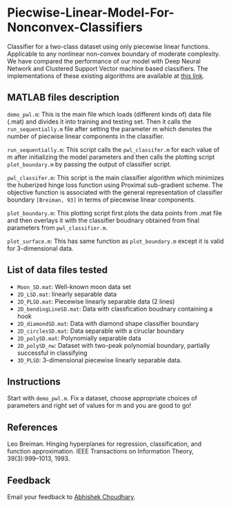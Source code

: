 # Piecwise-Linear-Model-For-Nonconvex-Classifiers
Classifier for a two-class dataset using only piecewise linear functions. Applicable to any nonlinear non-convex boundary of moderate complexity. We have compared the performance of our model with Deep Neural Network and Clustered Support Vector machine based classifiers. The implementations of these existing algorithms are available at <a href="https://github.com/abhiachoudhary/DNN_Classifier">this link</a>.

## MATLAB files description
`demo_pwl.m`: This is the main file which loads (different kinds of) data file (.mat) and divides it into training and testing set. Then it calls the `run_sequentially.m` file after setting the parameter m which denotes the number of piecwise linear components in the classifier. 

`run_sequentially.m`: This script calls the `pwl_classifer.m` for each value of m after initializing the model parameters and then calls the plotting script `plot_boundary.m` by passing the output of classifier script. 

`pwl_classifer.m`: This script is the main classifier algorithm which minimizes the huberized hinge loss function using Proximal sub-gradient scheme. The objective function is associated with the general representation of classifier boundary `[Breiman, 93]` in terms of piecewise linear components. 

`plot_boundary.m`: This plotting script first plots the data points from .mat file and then overlays it with the classifier boudnary obtained from final parameters from `pwl_classifier.m`.

`plot_surface.m`: This has same function as `plot_boundary.m` except it is valid for 3-dimensional data.

## List of data files tested
* `Moon_SD.mat`: Well-known moon data set
* `2D_LSD.mat`: linearly separable data
* `2D_PLSD.mat`: Piecewise linearly separable data (2 lines)
* `2D_bendingLineSD.mat`: Data with classfication boudnary containing a hook 
* `2D_diamondSD.mat`: Data with diamond shape classifier boundary
* `2D_circlesSD.mat`: Data separable with a ciruclar boundary
* `2D_polySD.mat`: Polynomially separable data
* `2D_polySD_nw`: Dataset with two-peak polynomial boundary, partially successful in classifying
* `3D_PLSD`: 3-dimensional piecewise linearly separable data.

## Instructions
Start with `demo_pwl.m`. Fix a dataset, choose appropriate choices of parameters and right set of values for m and you are good to go!

## References
Leo Breiman. Hinging hyperplanes for regression, classification, and function approximation. IEEE
Transactions on Information Theory, 39(3):999–1013, 1993.

## Feedback
Email your feedback to <a href="mailto:abhi.achoudhary@gmail.com">Abhishek Choudhary</a>.
